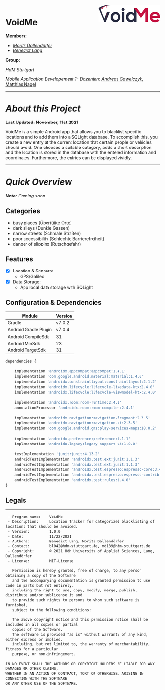 <img align="right" src="./VoidMe_Logo.png" alt="VoidMe Logo" width="200"/>

#    **VoidMe**

**Members:**

- _[Moritz Dallendörfer](https://gitlab.mi.hdm-stuttgart.de/md139)_
- _[Benedict Lang](https://gitlab.mi.hdm-stuttgart.de/bl042)_

**Group:**

_HdM Stuttgart_

_Mobile Application Developement 1- Dozenten: [Andreas Gawelczyk](https://gitlab.mi.hdm-stuttgart.de/gawelczyk)_, [Matthias Nagel](https://gitlab.mi.hdm-stuttgart.de/nagel)

___

# _About this Project_ #
**Last Updated: November, 11st 2021**

VoidMe is a simple Android app that allows you to blacklist specific locations and to add them into a SQLight database. To accomplish this, you create a new entry at the current location that certain people or vehicles should avoid. One chooses a suitable category, adds a short description and the location is stored in the database with the entered information and coordinates.
Furthermore, the entries can be displayed vividly.

___

# _Quick Overview_ #


**Note:** _Coming soon..._

## Categories

- busy places (Überfüllte Orte)
- dark alleys (Dunkle Gassen)
- narrow streets (Schmale Straßen)
- poor accessibility (Schlechte Barrierefreiheit)
- danger of slipping (Rutschgefahr)

## Features

* [x] Location & Sensors:
  * GPS/Galileo
* [x] Data Storage:
  * App local data storage with SQLight


## Configuration & Dependencies

| Module | Version |
| ------ | ------ |
| Gradle | v7.0.2 |
| Android Gradle Plugin | v7.0.4 |
| Android CompileSdk| 31 |
| Android MinSdk | 23 |
| Android TargetSdk | 31 |

```javascript
dependencies {

    implementation 'androidx.appcompat:appcompat:1.4.1'
    implementation 'com.google.android.material:material:1.4.0'
    implementation 'androidx.constraintlayout:constraintlayout:2.1.2'
    implementation 'androidx.lifecycle:lifecycle-livedata-ktx:2.4.0'
    implementation 'androidx.lifecycle:lifecycle-viewmodel-ktx:2.4.0'

    implementation 'androidx.room:room-runtime:2.4.1'
    annotationProcessor 'androidx.room:room-compiler:2.4.1'

    implementation 'androidx.navigation:navigation-fragment:2.3.5'
    implementation 'androidx.navigation:navigation-ui:2.3.5'
    implementation 'com.google.android.gms:play-services-maps:18.0.2'

    implementation 'androidx.preference:preference:1.1.1'
    implementation 'androidx.legacy:legacy-support-v4:1.0.0'

    testImplementation 'junit:junit:4.13.2'
    androidTestImplementation 'androidx.test.ext:junit:1.1.3'
    androidTestImplementation 'androidx.test.ext:junit:1.1.3'
    androidTestImplementation 'androidx.test.espresso:espresso-core:3.4.0'
    androidTestImplementation 'androidx.test.espresso:espresso-contrib:3.4.0'
    androidTestImplementation 'androidx.test:rules:1.4.0'
}

```


## Legals ##

***
``` 
 - Program name:    VoidMe
 - Description:     Location Tracker for categorized blacklisting of locations that should be avoided. 
 - Version:         1.0.0      
 - Date:            11/22/2021
 - Authors:         Benedict Lang, Moritz Dallendörfer
 - Contact:         bl042@hdm-stuttgart.de, md139@hdm-stuttgart.de
 - Copyright:       © 2021 HdM University of Applied Sciences, Lang, Dallendörfer                       
 - License:         MIT-License
                                                                                                   
   Permission is hereby granted, free of charge, to any person obtaining a copy of the Software     
   and the accompanying documentation is granted permission to use code in parts but not entirely,  
   including the right to use, copy, modify, merge, publish, distribute and/or sublicense it and    
   to provide such rights to persons to whom such software is furnished,                            
   subject to the following conditions:
                         
   The above copyright notice and this permission notice shall be included in all copies or partial 
   copies of the Software.
   The software is provided "as is" without warranty of any kind, either express or implied,        
   including, but not limited to, the warranty of merchantability, fitness for a particular         
   purpose, or non-infringement.
   
IN NO EVENT SHALL THE AUTHORS OR COPYRIGHT HOLDERS BE LIABLE FOR ANY DAMAGES OR OTHER CLAIMS,
WHETHER IN AN ACTION OF CONTRACT, TORT OR OTHERWISE, ARISING IN CONNECTION WITH THE SOFTWARE 
OR ANY OTHER USE OF THE SOFTWARE.
```
